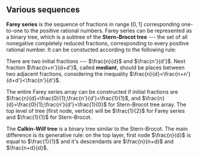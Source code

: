## Various sequences 
**Farey series** is the sequence of fractions in range $[0, 1]$ corresponding one-to-one to the positive rational numbers. Farey series can be represented as a binary tree, which is a subtree of the **Stern-Brocot tree** --- the set of all nonegative completely reduced fractions, corresponding to every positive rational number. It can be constucted according to the following rule:

There are two initial fractions --- $\frac{n}{d}$ and $\frac{n'}{d'}$. Next fraction $\frac{n+n'}{d+d'}$, called **mediant**, should be places between two adjacent fractions, considering the inequality $\frac{n}{d}<\frac{n+n'}{d+d'}<\frac{n'}{d'}$.

The entire Farey series array can be constructed if initial fractions are $\frac{n}{d}=\frac{0}{1};\frac{n'}{d'}=\frac{1}{1}$, and $\frac{n}{d}=\frac{0}{1};\frac{n'}{d'}=\frac{1}{0}$ for Stern-Brocot tree array. 
The top level of tree (first node, vertice) will be $\frac{1}{2}$ for Farey series and $\frac{1}{1}$ for Stern-Brocot.

The **Calkin-Wilf tree** is a binary tree similar to the Stern-Brocot. The main difference is its generative rule: on the top layer, first node $\frac{n}{d}$ is equal to $\frac{1}{1}$ and it's descendants are $\frac{n}{n+d}$ and $\frac{n+d}{d}$. 
